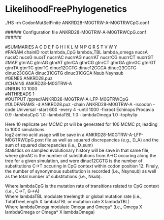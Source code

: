 # LikelihoodFreePhylogenetics


./HS -m CodonMutSelFinite ANKRD28-M0GTRW-A-M0GTRWCpG.conf

\###### Configuration file ANKRD28-M0GTRW-A-M0GTRWCpG.conf ######

\#SUMMARIES  A C D E F G H I K L M N P Q R S T V W Y <br>
\#PARAM  chainID root    lambda_CpG  lambda_TBL  lambda_omega    nucsA   nucsC   nucsG   nucsT   nucrrAC nucrrAG nucrrAT nucrrCG nucrrCT nucrrGT <br>
\#MAP    gtnrAC  gtnrAG  gtnrAT  gtnrCA  gtnrCG  gtnrCT  gtnrGA  gtnrGC  gtnrGT  gtnrTA  gtnrTC  gtnrTG  dinuc12CGTG dinuc12CGCA dinuc23CGTG dinuc23CGCA dinuc31CGTG dinuc31CGCA Nsub  Nsynsub <br>
\#GENES ANKRD28.puz <br>
\#CHAINS ANKRD28-M0GTRW-A <br>
\#NRUN 10 1000 <br>
\#NTHREADS 1 <br>
\#OUTPUT /ppred/ANKRD28-M0GTRW-A-LFP-M0GTRWCpG <br>
\#OLDPARAMS -d ANKRD28.puz -chain ANKRD28-M0GTRW-A -iscodon -code Universal -start 600 -every 4 -until 1000 -fixroot Echinops Procavia 0.9 -lambdaCpG 1.0 -lambdaTBL 1.0 -lambdaOmega 1.0 -tophylip<br>

Here 10 replicate per MCMC pt will be generated for 100 MCMC pt, leading to 1000 simulations <br>
log2 amino acid usage will be save in a ANKRD28-M0GTRW-A-LFP-M0GTRWCpG.post file as well as squared discrepancies (e.g., D_A)  and the sum of squared discrepancies (i.e., D_sum) <br>
Statistics on sampled evolutionary history will be save in that same file, where gtnrAC is the number of substitutions from A->C occuring along the tree for a given simulation, and were dinuc12CGTG is the number of substitutions C->T occuring in CpG context within codon position 12. Finaly, the number of synonymous substitution is recorded (i.e., Nsynsub) as well as the total number of substitutions (i.e., Nsub). <br> 


Where lambdaCpG is the mutation rate of transitions related to CpG context (i.e., C->T, G->A) <br>
Where lambdaTBL modulate treelength or global mutation rate (i.e., TotalTreeLength X lambdaTBL or mutation rate X lambdaTBL) <br>
Where lambdaOmega modulate Omega and Omega* (i.e., Omega X lambdaOmega or Omega* X lambdaOmega) <br>






